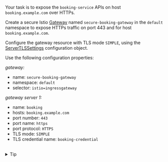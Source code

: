 Your task is to expose the `booking-service` APIs on host `booking.example.com` over HTTPs.

Create a secure Istio [Gateway](https://istio.io/latest/docs/reference/config/networking/gateway/#Gateway)
named `secure-booking-gateway` in the `default` namespace 
to expose HTTPs traffic on port 443 and for host `booking.example.com`.


Configure the gateway resource with TLS mode `SIMPLE`, using the 
[ServerTLSSettings](https://istio.io/latest/docs/reference/config/networking/gateway/#ServerTLSSettings)
configuration object.

Use the following configuration properties:

*gateway:*
- name: `secure-booking-gateway`
- namespace: `default`
- selector: `istio=ingressgateway`

*gateway server 1:*
- name: `booking`
- hosts: `booking.example.com`
- port number: `443`
- port name: `https`
- port protocol: `HTTPS`
- TLS mode: `SIMPLE`
- TLS credential name: `booking-credential`

<br>
<details><summary>Tip</summary>

```plain
apiVersion: networking.istio.io/v1alpha3
kind: Gateway
metadata:
  name: // TODO
spec:
  # The selector matches the ingress gateway pod labels.
  selector:
    // TODO
  servers:
  - port:
      number: // TODO
      name: // TODO
      protocol: // TODO
    tls:
      mode: // TODO
      credentialName: // TODO
    hosts:
     // TODO
```{{copy}}
</details>

<br>
<details><summary>Solution</summary>

```plain
apiVersion: networking.istio.io/v1alpha3
kind: Gateway
metadata:
  name: secure-booking-gateway
spec:
  # The selector matches the ingress gateway pod labels.
  selector:
    istio: ingressgateway
  servers:
  - port:
      number: 443
      name: https
      protocol: HTTPS
    tls:
      mode: SIMPLE
      credentialName: booking-credential
    hosts:
    - booking.example.com
```{{copy}}
</details>
